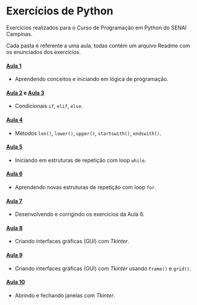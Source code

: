 # Exercícios de Python

Exercícios realizados para o Curso de Programação em Python do SENAI Campinas.

Cada pasta é referente a uma aula, todas contém um arquivo Readme com os enunciados dos exercícios.

#### [Aula 1](aula-1/Readme.md)
- Aprendendo conceitos e iniciando em lógica de programação.

#### [Aula 2](aula-2/Readme.md) e [Aula 3](aula-3/Readme.md)
- Condicionais `if`, `elif`, `else`.

#### [Aula 4](aula-4/Readme.md)
- Métodos `len()`, `lower()`, `upper()`, `startswith()`, `endswith()`.

#### [Aula 5](aula-5/Readme.md)
- Iniciando em estruturas de repetição com loop `while`.

#### [Aula 6](aula-6/Readme.md)
- Aprendendo novas estruturas de repetição com loop `for`.

#### [Aula 7]()
- Desenvolvendo e corrigindo os exercícios da Aula 6.

#### [Aula 8](aula-8/Readme.md)
- Criando interfaces gráficas (GUI) com _Tkinter_.

#### [Aula 9](aula-9/Readme.md)
- Criando interfaces gráficas (GUI) com _Tkinter_ usando `Frame()` e `grid()`.

#### [Aula 10](aula-10/Readme.md)
- Abrindo e fechando janelas com _Tkinter_.